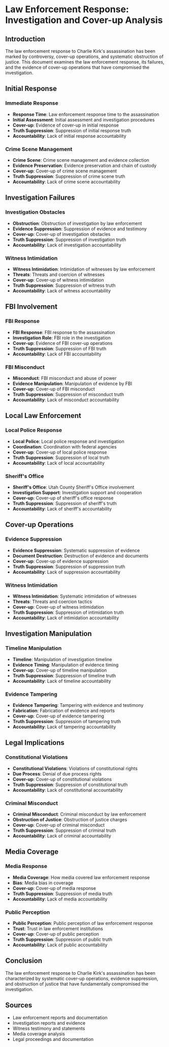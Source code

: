 # Law Enforcement Response: Investigation and Cover-up Analysis

## Introduction

The law enforcement response to Charlie Kirk's assassination has been marked by controversy, cover-up operations, and systematic obstruction of justice. This document examines the law enforcement response, its failures, and the evidence of cover-up operations that have compromised the investigation.

## Initial Response

### Immediate Response
- **Response Time**: Law enforcement response time to the assassination
- **Initial Assessment**: Initial assessment and investigation procedures
- **Cover-up**: Evidence of cover-up in initial response
- **Truth Suppression**: Suppression of initial response truth
- **Accountability**: Lack of initial response accountability

### Crime Scene Management
- **Crime Scene**: Crime scene management and evidence collection
- **Evidence Preservation**: Evidence preservation and chain of custody
- **Cover-up**: Cover-up of crime scene management
- **Truth Suppression**: Suppression of crime scene truth
- **Accountability**: Lack of crime scene accountability

## Investigation Failures

### Investigation Obstacles
- **Obstruction**: Obstruction of investigation by law enforcement
- **Evidence Suppression**: Suppression of evidence and testimony
- **Cover-up**: Cover-up of investigation obstacles
- **Truth Suppression**: Suppression of investigation truth
- **Accountability**: Lack of investigation accountability

### Witness Intimidation
- **Witness Intimidation**: Intimidation of witnesses by law enforcement
- **Threats**: Threats and coercion of witnesses
- **Cover-up**: Cover-up of witness intimidation
- **Truth Suppression**: Suppression of witness truth
- **Accountability**: Lack of witness accountability

## FBI Involvement

### FBI Response
- **FBI Response**: FBI response to the assassination
- **Investigation Role**: FBI role in the investigation
- **Cover-up**: Evidence of FBI cover-up operations
- **Truth Suppression**: Suppression of FBI truth
- **Accountability**: Lack of FBI accountability

### FBI Misconduct
- **Misconduct**: FBI misconduct and abuse of power
- **Evidence Manipulation**: Manipulation of evidence by FBI
- **Cover-up**: Cover-up of FBI misconduct
- **Truth Suppression**: Suppression of misconduct truth
- **Accountability**: Lack of misconduct accountability

## Local Law Enforcement

### Local Police Response
- **Local Police**: Local police response and investigation
- **Coordination**: Coordination with federal agencies
- **Cover-up**: Cover-up of local police response
- **Truth Suppression**: Suppression of local truth
- **Accountability**: Lack of local accountability

### Sheriff's Office
- **Sheriff's Office**: Utah County Sheriff's Office involvement
- **Investigation Support**: Investigation support and cooperation
- **Cover-up**: Cover-up of sheriff's office response
- **Truth Suppression**: Suppression of sheriff's truth
- **Accountability**: Lack of sheriff's accountability

## Cover-up Operations

### Evidence Suppression
- **Evidence Suppression**: Systematic suppression of evidence
- **Document Destruction**: Destruction of evidence and documents
- **Cover-up**: Cover-up of evidence suppression
- **Truth Suppression**: Suppression of suppression truth
- **Accountability**: Lack of suppression accountability

### Witness Intimidation
- **Witness Intimidation**: Systematic intimidation of witnesses
- **Threats**: Threats and coercion tactics
- **Cover-up**: Cover-up of witness intimidation
- **Truth Suppression**: Suppression of intimidation truth
- **Accountability**: Lack of intimidation accountability

## Investigation Manipulation

### Timeline Manipulation
- **Timeline**: Manipulation of investigation timeline
- **Evidence Timing**: Manipulation of evidence timing
- **Cover-up**: Cover-up of timeline manipulation
- **Truth Suppression**: Suppression of timeline truth
- **Accountability**: Lack of timeline accountability

### Evidence Tampering
- **Evidence Tampering**: Tampering with evidence and testimony
- **Fabrication**: Fabrication of evidence and reports
- **Cover-up**: Cover-up of evidence tampering
- **Truth Suppression**: Suppression of tampering truth
- **Accountability**: Lack of tampering accountability

## Legal Implications

### Constitutional Violations
- **Constitutional Violations**: Violations of constitutional rights
- **Due Process**: Denial of due process rights
- **Cover-up**: Cover-up of constitutional violations
- **Truth Suppression**: Suppression of constitutional truth
- **Accountability**: Lack of constitutional accountability

### Criminal Misconduct
- **Criminal Misconduct**: Criminal misconduct by law enforcement
- **Obstruction of Justice**: Obstruction of justice charges
- **Cover-up**: Cover-up of criminal misconduct
- **Truth Suppression**: Suppression of criminal truth
- **Accountability**: Lack of criminal accountability

## Media Coverage

### Media Response
- **Media Coverage**: How media covered law enforcement response
- **Bias**: Media bias in coverage
- **Cover-up**: Cover-up of media response
- **Truth Suppression**: Suppression of media truth
- **Accountability**: Lack of media accountability

### Public Perception
- **Public Perception**: Public perception of law enforcement response
- **Trust**: Trust in law enforcement institutions
- **Cover-up**: Cover-up of public perception
- **Truth Suppression**: Suppression of public truth
- **Accountability**: Lack of public accountability

## Conclusion

The law enforcement response to Charlie Kirk's assassination has been characterized by systematic cover-up operations, evidence suppression, and obstruction of justice that have fundamentally compromised the investigation.

## Sources
- Law enforcement reports and documentation
- Investigation reports and evidence
- Witness testimony and statements
- Media coverage analysis
- Legal proceedings and documentation
